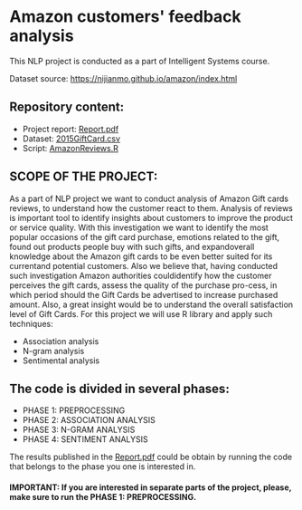 # Amazon customers' feedback analysis

This NLP project is conducted as a part of Intelligent Systems course.

Dataset source: https://nijianmo.github.io/amazon/index.html

## Repository content:
* Project report: [Report.pdf](Report.pdf)
* Dataset: [2015GiftCard.csv](2015GiftCard.csv)
* Script: [AmazonReviews.R](AmazonReviews.R)





## SCOPE OF THE PROJECT:
As a part of NLP project we want to conduct analysis of Amazon Gift cards reviews, to understand how the customer react to them.  Analysis of reviews is important tool to identify insights about customers to improve the product or service quality. With this investigation we want to identify the most popular occasions of the gift card purchase, emotions related to the gift, found out products people buy with such gifts, and expandoverall knowledge about the Amazon gift cards to be even better suited for its currentand potential customers. Also we believe that, having conducted such investigation Amazon authorities couldidentify how the customer perceives the gift cards, assess the quality of the purchase pro-cess, in which period should the Gift Cards be advertised to increase purchased amount.
Also, a great insight would be to understand the overall satisfaction level of Gift Cards. For this project we will use R library and apply such techniques: 
* Association analysis
* N-gram analysis
* Sentimental analysis



## The code is divided in several phases:
* PHASE 1: PREPROCESSING
* PHASE 2: ASSOCIATION ANALYSIS
* PHASE 3: N-GRAM ANALYSIS
* PHASE 4: SENTIMENT ANALYSIS

The results published in the [Report.pdf](Report.pdf) could be obtain by running the code that belongs to the phase you one is interested in.

#### IMPORTANT: If you are interested in separate parts of the project, please, make sure to run the PHASE 1: PREPROCESSING.
